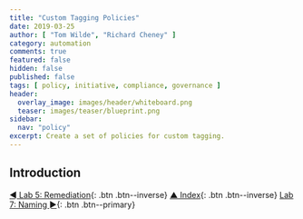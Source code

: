 ```yaml
---
title: "Custom Tagging Policies"
date: 2019-03-25
author: [ "Tom Wilde", "Richard Cheney" ]
category: automation
comments: true
featured: false
hidden: false
published: false
tags: [ policy, initiative, compliance, governance ]
header:
  overlay_image: images/header/whiteboard.png
  teaser: images/teaser/blueprint.png
sidebar:
  nav: "policy"
excerpt: Create a set of policies for custom tagging.
---
```


## Introduction

[◄ Lab 5: Remediation](../lab5){: .btn .btn--inverse} [▲ Index](../#labs){: .btn .btn--inverse} [Lab 7: Naming ►](../lab7){: .btn .btn--primary}
